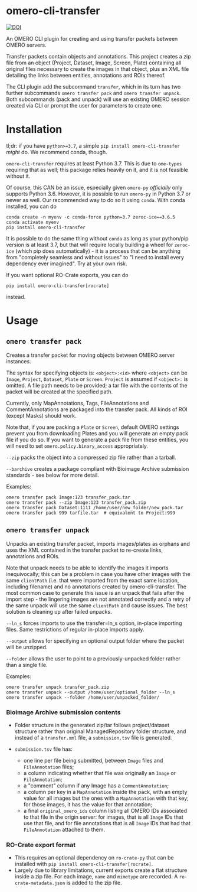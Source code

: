 # omero-cli-transfer


[![DOI](https://zenodo.org/badge/DOI/10.5281/zenodo.7613238.svg)](https://doi.org/10.5281/zenodo.7613238)


An OMERO CLI plugin for creating and using transfer packets between OMERO servers.

Transfer packets contain objects and annotations. This project creates a zip file from an object 
(Project, Dataset, Image, Screen, Plate) containing all original files necessary to create the images 
in that object, plus an XML file detailing the links between entities, annotations and ROIs thereof.

The CLI plugin add the subcommand `transfer`, which in its turn has two further subcommands `omero transfer pack` and `omero transfer unpack`. Both subcommands (pack and unpack) will use an existing OMERO session created via CLI or prompt the user for parameters to create one.

# Installation
tl;dr: if you have `python>=3.7`, a simple `pip install omero-cli-transfer` _might_ do. We recommend conda, though.

`omero-cli-transfer` requires at least Python 3.7. This is due to `ome-types` requiring that as well;
this package relies heavily on it, and it is not feasible without it. 

Of course, this CAN be an issue, especially given `omero-py` _officially_ only supports Python 3.6. However,
it is possible to run `omero-py` in Python 3.7 or newer as well. Our recommended way to do so it using `conda`.
With conda installed, you can do
```
conda create -n myenv -c conda-force python=3.7 zeroc-ice==3.6.5
conda activate myenv
pip install omero-cli-transfer
```
It is possible to do the same thing without `conda` as long as your python/pip version is at least 3.7,
but that will require locally building a wheel for `zeroc-ice` (which pip does automatically) - it is a
process that can be anything from "completely seamless and without issues" to "I need to install every 
dependency ever imagined". Try at your own risk.

If you want optional RO-Crate exports, you can do 
```
pip install omero-cli-transfer[rocrate]
```
instead.

# Usage

## `omero transfer pack`

Creates a transfer packet for moving objects between OMERO server instances.

The syntax for specifying objects is: `<object>:<id>` where `<object>` can be `Image`, `Project`, `Dataset`, `Plate` or `Screen`. `Project` is assumed if `<object>:` is omitted. A file path needs to be provided; a tar file with the contents of the packet will be created at the specified path.

Currently, only MapAnnotations, Tags, FileAnnotations and CommentAnnotations are packaged into the transfer pack. All kinds of ROI (except Masks) should work.

Note that, if you are packing a `Plate` or `Screen`, default OMERO settings prevent you from downloading Plates and you will generate an empty pack file if you do so. If you want to generate a pack file from these entities, you will need to set `omero.policy.binary_access` appropriately.

`--zip` packs the object into a compressed zip file rather than a tarball.

`--barchive` creates a package compliant with Bioimage Archive submission standards - see below for more detail.

Examples:
```
omero transfer pack Image:123 transfer_pack.tar
omero transfer pack --zip Image:123 transfer_pack.zip
omero transfer pack Dataset:1111 /home/user/new_folder/new_pack.tar
omero transfer pack 999 tarfile.tar  # equivalent to Project:999
```

## `omero transfer unpack`

Unpacks an existing transfer packet, imports images/plates as orphans and uses the XML contained in the transfer packet to re-create links, annotations and ROIs.

Note that unpack needs to be able to identify the images it imports inequivocally; this can be a problem in case you have other images with the same `clientPath` (i.e. that were imported from the exact same location, including filename) and no annotations created by omero-cli-transfer. The most common case to generate this issue is an unpack that fails after the import step - the lingering images are not annotated correctly and a retry of the same unpack will use the same `clientPath` and cause issues. The best solution is cleaning up after failed unpacks.

`--ln_s` forces imports to use the transfer=ln_s option, in-place importing files. Same restrictions of regular in-place imports apply.

`--output` allows for specifying an optional output folder where the packet will be unzipped.

`--folder` allows the user to point to a previously-unpacked folder rather than a single file.

Examples:
```
omero transfer unpack transfer_pack.zip
omero transfer unpack --output /home/user/optional_folder --ln_s
omero transfer unpack --folder /home/user/unpacked_folder/
```

### Bioimage Archive submission contents

- Folder structure in the generated zip/tar follows project/dataset structure rather than original ManagedRepository folder structure, and instead of a `transfer.xml` file, a `submission.tsv` file is generated.
- `submission.tsv` file has:

    - one line per file being submitted, between `Image` files and `FileAnnotation` files;
    - a column indicating whether that file was originally an `Image` or `FileAnnotation`;
    - a "comment" column if any Image has a `CommentAnnotation`;
    - a column per key in a `MapAnnotation` inside the pack, with an empty value for all images but the ones with a `MapAnnotation` with that key; for those images, it has the value for that annotation;
    - a final `original_omero_ids` column listing all OMERO IDs associated to that file in the origin server: for images, that is all `Image` IDs that use that file, and for file annotations that is all `Image` IDs that had that `FileAnnotation` attached to them.


### RO-Crate export format

- This requires an optional dependency on `ro-crate-py` that can be installed with `pip install omero-cli-transfer[rocrate]`.
- Largely due to library limitations, current exports create a flat structure inside a zip file. For each image, `name` and `mimetype` are recorded. A `ro-crate-metadata.json` is added to the zip file.
